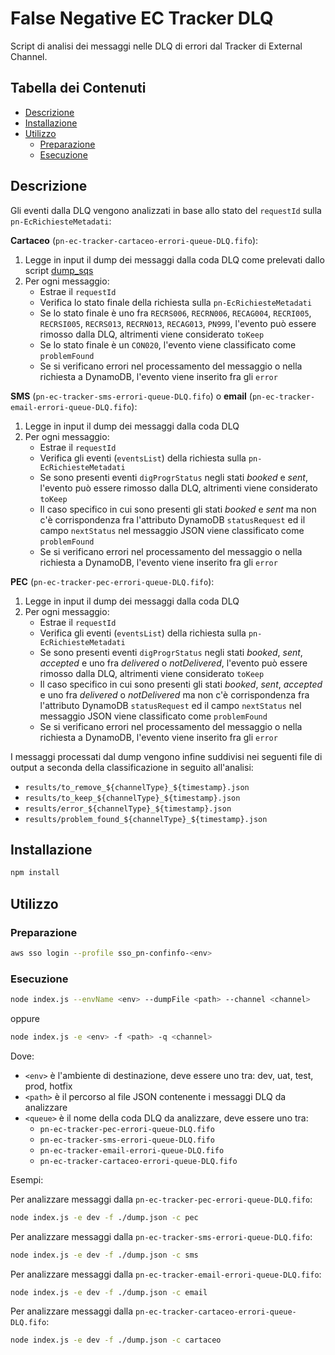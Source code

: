 # False Negative EC Tracker DLQ

Script di analisi dei messaggi nelle DLQ di errori dal Tracker di External Channel.

## Tabella dei Contenuti

* [Descrizione](#descrizione)
* [Installazione](#installazione)
* [Utilizzo](#utilizzo)
  * [Preparazione](#preparazione)
  * [Esecuzione](#esecuzione)

## Descrizione

Gli eventi dalla DLQ vengono analizzati in base allo stato del `requestId` sulla `pn-EcRichiesteMetadati`:

**Cartaceo** (`pn-ec-tracker-cartaceo-errori-queue-DLQ.fifo`):

1. Legge in input il dump dei messaggi dalla coda DLQ come prelevati dallo script [dump_sqs](https://github.com/pagopa/pn-troubleshooting/tree/main/dump_sqs)
2. Per ogni messaggio:
   * Estrae il `requestId`
   * Verifica lo stato finale della richiesta sulla `pn-EcRichiesteMetadati`
   * Se lo stato finale è uno fra `RECRS006`, `RECRN006`, `RECAG004`, `RECRI005`, `RECRSI005`, `RECRS013`, `RECRN013`, `RECAG013`, `PN999`, l'evento può essere rimosso dalla DLQ, altrimenti viene considerato `toKeep`
   * Se lo stato finale è un `CON020`, l'evento viene classificato come `problemFound`
   * Se si verificano errori nel processamento del messaggio o nella richiesta a DynamoDB, l'evento viene inserito fra gli `error`

**SMS** (`pn-ec-tracker-sms-errori-queue-DLQ.fifo`) o **email** (`pn-ec-tracker-email-errori-queue-DLQ.fifo`):

1. Legge in input il dump dei messaggi dalla coda DLQ
2. Per ogni messaggio:
   * Estrae il `requestId`
   * Verifica gli eventi (`eventsList`) della richiesta sulla `pn-EcRichiesteMetadati`
   * Se sono presenti eventi `digProgrStatus` negli stati *booked* e *sent*, l'evento può essere rimosso dalla DLQ, altrimenti viene considerato `toKeep`
   * Il caso specifico in cui sono presenti gli stati *booked* e *sent* ma non c'è corrispondenza fra l'attributo DynamoDB `statusRequest` ed il campo `nextStatus` nel messaggio JSON viene classificato come `problemFound`
   * Se si verificano errori nel processamento del messaggio o nella richiesta a DynamoDB, l'evento viene inserito fra gli `error`

**PEC** (`pn-ec-tracker-pec-errori-queue-DLQ.fifo`):

1. Legge in input il dump dei messaggi dalla coda DLQ
2. Per ogni messaggio:
   * Estrae il `requestId`
   * Verifica gli eventi (`eventsList`) della richiesta sulla `pn-EcRichiesteMetadati`
   * Se sono presenti eventi `digProgrStatus` negli stati *booked*, *sent*, *accepted* e uno fra *delivered* o *notDelivered*, l'evento può essere rimosso dalla DLQ, altrimenti viene considerato `toKeep`
   * Il caso specifico in cui sono presenti gli stati *booked*, *sent*, *accepted* e uno fra *delivered* o *notDelivered* ma non c'è corrispondenza fra l'attributo DynamoDB `statusRequest` ed il campo `nextStatus` nel messaggio JSON viene classificato come `problemFound`
   * Se si verificano errori nel processamento del messaggio o nella richiesta a DynamoDB, l'evento viene inserito fra gli `error`

I messaggi processati dal dump vengono infine suddivisi nei seguenti file di output a seconda della classificazione in seguito all'analisi:

* `results/to_remove_${channelType}_${timestamp}.json`
* `results/to_keep_${channelType}_${timestamp}.json`
* `results/error_${channelType}_${timestamp}.json`
* `results/problem_found_${channelType}_${timestamp}.json`

## Installazione

```bash
npm install
```

## Utilizzo

### Preparazione

```bash
aws sso login --profile sso_pn-confinfo-<env>
```

### Esecuzione

```bash
node index.js --envName <env> --dumpFile <path> --channel <channel>
```

oppure

```bash
node index.js -e <env> -f <path> -q <channel>
```

Dove:

* `<env>` è l'ambiente di destinazione, deve essere uno tra: dev, uat, test, prod, hotfix
* `<path>` è il percorso al file JSON contenente i messaggi DLQ da analizzare
* `<queue>` è il nome della coda DLQ da analizzare, deve essere uno tra:
  * `pn-ec-tracker-pec-errori-queue-DLQ.fifo`
  * `pn-ec-tracker-sms-errori-queue-DLQ.fifo`
  * `pn-ec-tracker-email-errori-queue-DLQ.fifo`
  * `pn-ec-tracker-cartaceo-errori-queue-DLQ.fifo`

Esempi:

Per analizzare messaggi dalla `pn-ec-tracker-pec-errori-queue-DLQ.fifo`:

```bash
node index.js -e dev -f ./dump.json -c pec
```

Per analizzare messaggi dalla `pn-ec-tracker-sms-errori-queue-DLQ.fifo`:

```bash
node index.js -e dev -f ./dump.json -c sms
```

Per analizzare messaggi dalla `pn-ec-tracker-email-errori-queue-DLQ.fifo`:

```bash
node index.js -e dev -f ./dump.json -c email
```

Per analizzare messaggi dalla `pn-ec-tracker-cartaceo-errori-queue-DLQ.fifo`:

```bash
node index.js -e dev -f ./dump.json -c cartaceo
```

